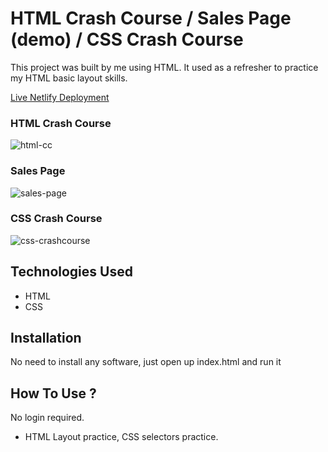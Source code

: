# HTML Crash Course / Sales Page (demo) / CSS Crash Course

This project was built by me using HTML. It used as a refresher to practice my HTML basic layout skills.

[Live Netlify Deployment](https://html-crash-course.netlify.app)


### HTML Crash Course
![html-cc](https://user-images.githubusercontent.com/78431899/190872995-7a7a7f44-9248-4d20-a93f-22b71be99edf.png)

### Sales Page
![sales-page](https://user-images.githubusercontent.com/78431899/190872974-1c327b17-1b35-4f2b-9585-2e8c628b3b0d.png)

### CSS Crash Course
![css-crashcourse](https://user-images.githubusercontent.com/78431899/190878380-aa586a70-f2c1-46db-8ba5-bd34c8797f5d.png)


## Technologies Used
* HTML
* CSS

## Installation
No need to install any software, just open up index.html and run it

## How To Use ?
No login required. 

- HTML Layout practice, CSS selectors practice.
